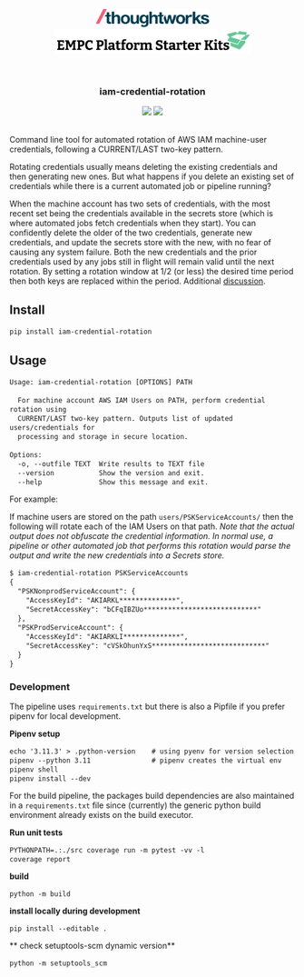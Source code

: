 <div align="center">
	<p>
		<img alt="Thoughtworks Logo" src="https://raw.githubusercontent.com/ThoughtWorks-DPS/static/master/thoughtworks_flamingo_wave.png?sanitize=true" width=200 />
    <br />
		<img alt="DPS Title" src="https://raw.githubusercontent.com/ThoughtWorks-DPS/static/master/EMPCPlatformStarterKitsImage.png?sanitize=true" width=350/>
	</p>
  <br />
  <h3>iam-credential-rotation</h3>
    <a href="https://dl.circleci.com/status-badge/redirect/gh/ThoughtWorks-DPS/iam-credential-rotation/tree/main"><img src="https://dl.circleci.com/status-badge/img/gh/ThoughtWorks-DPS/iam-credential-rotation/tree/main.svg?style=shield"></a> <a href="https://opensource.org/licenses/MIT"><img src="https://img.shields.io/badge/license-MIT-blue.svg"></a>
</div>
<br />

Command line tool for automated rotation of AWS IAM machine-user credentials, following a CURRENT/LAST two-key pattern.  

Rotating credentials usually means deleting the existing credentials and then generating new ones. But what happens if you delete an existing set of credentials while there is a current automated job or pipeline running?

When the machine account has two sets of credentials, with the most recent set being the credentials available in the secrets store (which is where automated jobs fetch credentials when they start). You can confidently delete the older of the two credentials, generate new credentials, and update the secrets store with the new, with no fear of causing any system failure. Both the new credentials and the prior credentials used by any jobs still in flight will remain valid until the next rotation. By setting a rotation window at 1/2 (or less) the desired time period then both keys are replaced within the period. Additional [discussion](discussion.md).  

## Install

```bash
pip install iam-credential-rotation
```

## Usage
```
Usage: iam-credential-rotation [OPTIONS] PATH

  For machine account AWS IAM Users on PATH, perform credential rotation using
  CURRENT/LAST two-key pattern. Outputs list of updated users/credentials for
  processing and storage in secure location.

Options:
  -o, --outfile TEXT  Write results to TEXT file
  --version           Show the version and exit.
  --help              Show this message and exit.
```

For example:  

If machine users are stored on the path `users/PSKServiceAccounts/` then the following will rotate each of the IAM Users on that path. _Note that the actual output does not obfuscate the credential information. In normal use, a pipeline or other automated job that performs this rotation would parse the output and write the new credentials into a Secrets store._  

```
$ iam-credential-rotation PSKServiceAccounts
{
  "PSKNonprodServiceAccount": {
    "AccessKeyId": "AKIARKL**************",
    "SecretAccessKey": "bCFqIBZUo****************************"
  },
  "PSKProdServiceAccount": {
    "AccessKeyId": "AKIARKLI**************",
    "SecretAccessKey": "cVSkOhunYxS****************************"
  }
}
```

### Development

The pipeline uses `requirements.txt` but there is also a Pipfile if you prefer pipenv for local development.  

**Pipenv setup**  
```
echo '3.11.3' > .python-version    # using pyenv for version selection
pipenv --python 3.11               # pipenv creates the virtual env  
pipenv shell  
pipenv install --dev  
```
For the build pipeline, the packages build dependencies are also maintained in a `requirements.txt` file since (currently) the generic python build environment already exists on the build executor.  

**Run unit tests**  
```
PYTHONPATH=.:./src coverage run -m pytest -vv -l  
coverage report  
```

**build**  
```
python -m build
```

**install locally during development**  
```
pip install --editable .
```

** check setuptools-scm dynamic version**
```
python -m setuptools_scm
```
